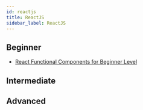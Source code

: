 ```yaml
---
id: reactjs
title: ReactJS
sidebar_label: ReactJS
---
```


## Beginner

- [React Functional Components for Beginner Level](https://www.robinwieruch.de/react-function-component)

## Intermediate

## Advanced

